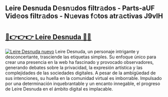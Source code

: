 ## Leire Desnuda D𝚎sn𝚞dos filtr𝚊dos - Parts-aUF Vid𝚎os filtr𝚊dos - N𝚞evas f𝚘tos atr𝚊ctivas J9vIH

# <h2><a href="http://mbcxha.tromn.icu/?c=Leire+Desnuda">🔗👉👉👉 Leire Desnuda 🔗🔗</a></h2>

[![Leire Desnuda nuevo](https://i.imgur.com/pEAQMta.gif)](http://mbcxha.tromn.icu/?c=Leire+Desnuda)
Leire Desnuda, un personaje intrigante y desconcertante, trasciende las etiquetas simples. Su enfoque único para crear una presencia en la web ha fascinado y provocado observadores, generando debates sobre la privacidad, la expresión artística y las complejidades de las sociedades digitales. A pesar de la ambigüedad de sus intenciones, su huella en la comunidad virtual es imborrable. Impulsado por una determinación inquebrantable y un encanto innegable, el progreso de Leire Desnuda en el ámbito digital es implacable.
